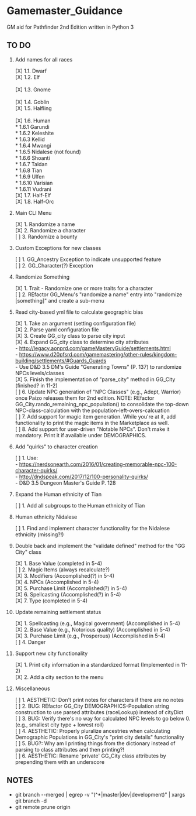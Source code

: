 # Gamemaster_Guidance
GM aid for Pathfinder 2nd Edition written in Python 3

## TO DO
1. Add names for all races

	[X] 1.1. Dwarf<br>
	[X] 1.2. Elf<br>	
	[X] 1.3. Gnome<br>	
	[X] 1.4. Goblin<br>	
	[X] 1.5. Halfling<br>	
	[X] 1.6. Human<br>
		* 1.6.1 Garundi<br>
		* 1.6.2 Keleshite<br>
		* 1.6.3 Kellid<br>
		* 1.6.4 Mwangi<br>
		* 1.6.5 Nidalese (not found)<br>
		* 1.6.6 Shoanti<br>
		* 1.6.7 Taldan<br>
		* 1.6.8 Tian<br>
		* 1.6.9 Ulfen<br>
		* 1.6.10 Varisian<br>
		* 1.6.11 Vudrani<br>
	[X] 1.7. Half-Elf<br>
	[X] 1.8. Half-Orc<br>

2. Main CLI Menu

	[X] 1. Randomize a name<br>
	[X] 2. Randomize a character<br>
	[ ] 3. Randomize a bounty<br>

3. Custom Exceptions for new classes

	[ ] 1. GG_Ancestry Exception to indicate unsupported feature<br>
	[ ] 2. GG_Character(?) Exception<br>

4. Randomize Something

	[X] 1. Trait - Randomize one or more traits for a character<br>
	[ ] 2. REfactor GG_Menu's "randomize a name" entry into "randomize [something]" and create a sub-menu<br>

5. Read city-based yml file to calculate geographic bias

	[X] 1. Take an argument (setting configuration file)<br>
	[X] 2. Parse yaml configuration file<br>
	[X] 3. Create GG_city class to parse city input<br>
	[X] 4. Expand GG_city class to determine city attributes<br>
		- http://legacy.aonprd.com/gameMasteryGuide/settlements.html<br>
		- https://www.d20pfsrd.com/gamemastering/other-rules/kingdom-building/settlements/#Guards_Guards<br>
		- Use D&D 3.5 DM's Guide "Generating Towns" (P. 137) to randomize NPCs levels/classes<br>
	[X] 5. Finish the implementation of "parse_city" method in GG_City (finished? in 11-2)<br>
	[ ] 6. Update NPC generation of "NPC Classes" (e.g., Adept, Warrior) once Paizo releases them for 2nd edition.  NOTE: REfactor GG_City.rando_remaining_npc_population() to consolidate the top-down NPC-class-calculation with the population-left-overs-calcuation<br>
	[ ] 7. Add support for magic item generation.  While you're at it, add functionality to print the magic items in the Marketplace as well.<br>
	[ ] 8. Add support for user-driven "Notable NPCs".  Don't make it mandatory.  Print it if available under DEMOGRAPHICS.<br>

6. Add "quirks" to character creation

	[ ] 1. Use:<br>
		- https://nerdsonearth.com/2016/01/creating-memorable-npc-100-character-quirks/<br>
		- http://dndspeak.com/2017/12/100-personality-quirks/<br>
		- D&D 3.5 Dungeon Master's Guide P. 128<br>

7. Expand the Human ethnicity of Tian

	[ ] 1. Add all subgroups to the Human ethnicity of Tian<br>

8. Human ethnicity Nidalese

	[ ] 1. Find and implement character functionality for the Nidalese ethnicity (missing?!)<br>

9. Double back and implement the "validate defined" method for the "GG City" class

	[X] 1. Base Value (completed in 5-4)<br>
	[ ] 2. Magic Items (always recalculate?)<br>
	[X] 3. Modifiers (Accomplished(?) in 5-4)<br>
	[X] 4. NPCs (Accomplished in 5-4)<br>
	[X] 5. Purchase Limit (Accomplished(?) in 5-4)<br>
	[X] 6. Spellcasting (Accomplished(?) in 5-4)<br>
	[X] 7. Type (completed in 5-4)<br>

10. Update remaining settlement status

	[X] 1. Spellcasting (e.g., Magical government) (Accomplished in 5-4)<br>
	[X] 2. Base Value (e.g., Notorious quality) (Accomplished in 5-4)<br>
	[X] 3. Purchase Limit (e.g., Prosperous) (Accomplished in 5-4)<br>
	[ ] 4. Danger<br>

11. Support new city functionality

	[X] 1. Print city information in a standardized format (Implemented in 11-2)<br>
	[X] 2. Add a city section to the menu<br>

12. Miscellaneous

    [ ] 1. AESTHETIC: Don't print notes for characters if there are no notes<br>
    [ ] 2. BUG: REfactor GG_City DEMOGRAPHICS-Population string construction to use parsed attributes (raceLookup) instead of cityDict<br>
    [ ] 3. BUG: Verify there's no way for calculated NPC levels to go below 0.  (e.g., smallest city type + lowest roll)<br>
    [ ] 4. AESTHETIC: Properly pluralize ancestries when calculating Demographic Populations in GG_City's "print city details" functionality<br>
    [ ] 5. BUG?: Why am I printing things from the dictionary instead of parsing to class attributes and then printing?!<br>
    [ ] 6. AESTHETIC: Rename 'private' GG_City class attributes by prepending them with an underscore

## NOTES

* git branch --merged | egrep -v "(^\*|master|dev|development)" | xargs git branch -d
* git remote prune origin
